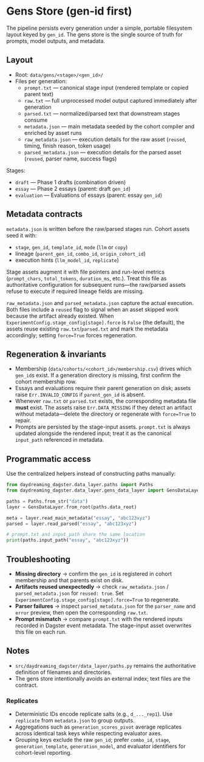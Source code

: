 # Gens Store (gen-id first)

The pipeline persists every generation under a simple, portable filesystem layout keyed by `gen_id`. The gens store is the single source of truth for prompts, model outputs, and metadata.

## Layout

- Root: `data/gens/<stage>/<gen_id>/`
- Files per generation:
  - `prompt.txt` — canonical stage input (rendered template or copied parent text)
  - `raw.txt` — full unprocessed model output captured immediately after generation
  - `parsed.txt` — normalized/parsed text that downstream stages consume
  - `metadata.json` — main metadata seeded by the cohort compiler and enriched by asset runs
  - `raw_metadata.json` — execution details for the raw asset (`reused`, timing, finish reason, token usage)
  - `parsed_metadata.json` — execution details for the parsed asset (`reused`, parser name, success flags)

Stages:
- `draft` — Phase 1 drafts (combination driven)
- `essay` — Phase 2 essays (parent: draft `gen_id`)
- `evaluation` — Evaluations of essays (parent: essay `gen_id`)

## Metadata contracts

`metadata.json` is written before the raw/parsed stages run. Cohort assets seed it with:
- `stage`, `gen_id`, `template_id`, `mode` (`llm` or `copy`)
- lineage (`parent_gen_id`, `combo_id`, `origin_cohort_id`)
- execution hints (`llm_model_id`, `replicate`)

Stage assets augment it with file pointers and run-level metrics (`prompt_chars`, `total_tokens`, `duration_ms`, etc.). Treat this file as authoritative configuration for subsequent runs—the raw/parsed assets refuse to execute if required lineage fields are missing.

`raw_metadata.json` and `parsed_metadata.json` capture the actual execution. Both files include a `reused` flag to signal when an asset skipped work because the artifact already existed. When `ExperimentConfig.stage_config[stage].force` is `False` (the default), the assets reuse existing `raw.txt`/`parsed.txt` and mark the metadata accordingly; setting `force=True` forces regeneration.

## Regeneration & invariants

- Membership (`data/cohorts/<cohort_id>/membership.csv`) drives which `gen_id`s exist. If a generation directory is missing, first confirm the cohort membership row.
- Essays and evaluations require their parent generation on disk; assets raise `Err.INVALID_CONFIG` if `parent_gen_id` is absent.
- Whenever `raw.txt` or `parsed.txt` exists, the corresponding metadata file **must** exist. The assets raise `Err.DATA_MISSING` if they detect an artifact without metadata—delete the directory or regenerate with `force=True` to repair.
- Prompts are persisted by the stage-input assets. `prompt.txt` is always updated alongside the rendered input; treat it as the canonical `input_path` referenced in metadata.

## Programmatic access

Use the centralized helpers instead of constructing paths manually:

```python
from daydreaming_dagster.data_layer.paths import Paths
from daydreaming_dagster.data_layer.gens_data_layer import GensDataLayer

paths = Paths.from_str("data")
layer = GensDataLayer.from_root(paths.data_root)

meta = layer.read_main_metadata("essay", "abc123xyz")
parsed = layer.read_parsed("essay", "abc123xyz")

# prompt.txt and input_path share the same location
print(paths.input_path("essay", "abc123xyz"))
```

## Troubleshooting

- **Missing directory** → confirm the `gen_id` is registered in cohort membership and that parents exist on disk.
- **Artifacts reused unexpectedly** → check `raw_metadata.json` / `parsed_metadata.json` for `reused: true`. Set `ExperimentConfig.stage_config[stage].force=True` to regenerate.
- **Parser failures** → inspect `parsed_metadata.json` for the `parser_name` and `error` preview, then open the corresponding `raw.txt`.
- **Prompt mismatch** → compare `prompt.txt` with the rendered inputs recorded in Dagster event metadata. The stage-input asset overwrites this file on each run.

## Notes

- `src/daydreaming_dagster/data_layer/paths.py` remains the authoritative definition of filenames and directories.
- The gens store intentionally avoids an external index; text files are the contract.

### Replicates

- Deterministic IDs encode replicate salts (e.g., `d_..._rep1`). Use `replicate` from `metadata.json` to group outputs.
- Aggregations such as `generation_scores_pivot` average replicates across identical task keys while respecting evaluator axes.
- Grouping keys exclude the raw `gen_id`; prefer `combo_id`, `stage`, `generation_template`, `generation_model`, and evaluator identifiers for cohort-level reporting.
